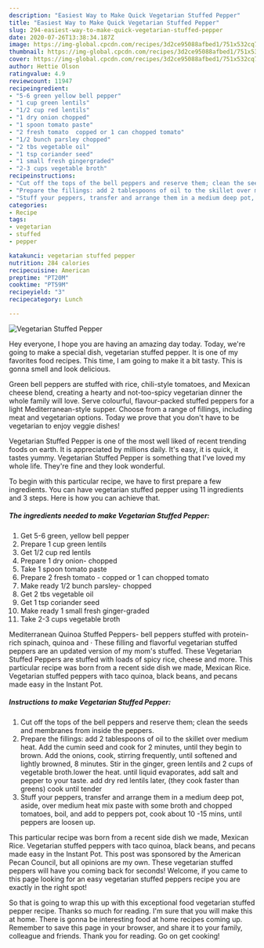 ```yaml
---
description: "Easiest Way to Make Quick Vegetarian Stuffed Pepper"
title: "Easiest Way to Make Quick Vegetarian Stuffed Pepper"
slug: 294-easiest-way-to-make-quick-vegetarian-stuffed-pepper
date: 2020-07-26T13:38:34.187Z
image: https://img-global.cpcdn.com/recipes/3d2ce95088afbed1/751x532cq70/vegetarian-stuffed-pepper-recipe-main-photo.jpg
thumbnail: https://img-global.cpcdn.com/recipes/3d2ce95088afbed1/751x532cq70/vegetarian-stuffed-pepper-recipe-main-photo.jpg
cover: https://img-global.cpcdn.com/recipes/3d2ce95088afbed1/751x532cq70/vegetarian-stuffed-pepper-recipe-main-photo.jpg
author: Hettie Olson
ratingvalue: 4.9
reviewcount: 11947
recipeingredient:
- "5-6 green yellow bell pepper"
- "1 cup green lentils"
- "1/2 cup red lentils"
- "1 dry onion chopped"
- "1 spoon tomato paste"
- "2 fresh tomato  copped or 1 can chopped tomato"
- "1/2 bunch parsley chopped"
- "2 tbs vegetable oil"
- "1 tsp coriander seed"
- "1 small fresh gingergraded"
- "2-3 cups vegetable broth"
recipeinstructions:
- "Cut off the tops of the bell peppers and reserve them; clean the seeds and membranes from inside the peppers."
- "Prepare the fillings: add 2 tablespoons of oil to the skillet over medium heat. Add the cumin seed and cook for 2 minutes, until they begin to brown. Add the onions, cook, stirring frequently, until softened and lightly browned, 8 minutes. Stir in the ginger, green lentils and 2 cups of vegetable broth.lower the heat. until liquid evaporates, add salt and pepper to your taste. add dry red lentils later, (they cook faster than greens) cook until tender"
- "Stuff your peppers, transfer and arrange them in a medium deep pot, aside, over medium heat mix paste with some broth and chopped tomatoes, boil, and add to peppers pot, cook about 10 -15 mins, until peppers are loosen up."
categories:
- Recipe
tags:
- vegetarian
- stuffed
- pepper

katakunci: vegetarian stuffed pepper 
nutrition: 284 calories
recipecuisine: American
preptime: "PT20M"
cooktime: "PT59M"
recipeyield: "3"
recipecategory: Lunch

---
```



![Vegetarian Stuffed Pepper](https://img-global.cpcdn.com/recipes/3d2ce95088afbed1/751x532cq70/vegetarian-stuffed-pepper-recipe-main-photo.jpg)

Hey everyone, I hope you are having an amazing day today. Today, we're going to make a special dish, vegetarian stuffed pepper. It is one of my favorites food recipes. This time, I am going to make it a bit tasty. This is gonna smell and look delicious.

Green bell peppers are stuffed with rice, chili-style tomatoes, and Mexican cheese blend, creating a hearty and not-too-spicy vegetarian dinner the whole family will love. Serve colourful, flavour-packed stuffed peppers for a light Mediterranean-style supper. Choose from a range of fillings, including meat and vegetarian options. Today we prove that you don&#39;t have to be vegetarian to enjoy veggie dishes!

Vegetarian Stuffed Pepper is one of the most well liked of recent trending foods on earth. It is appreciated by millions daily. It's easy, it is quick, it tastes yummy. Vegetarian Stuffed Pepper is something that I've loved my whole life. They're fine and they look wonderful.


To begin with this particular recipe, we have to first prepare a few ingredients. You can have vegetarian stuffed pepper using 11 ingredients and 3 steps. Here is how you can achieve that.

<!--inarticleads1-->

##### The ingredients needed to make Vegetarian Stuffed Pepper:

1. Get 5-6 green, yellow bell pepper
1. Prepare 1 cup green lentils
1. Get 1/2 cup red lentils
1. Prepare 1 dry onion- chopped
1. Take 1 spoon tomato paste
1. Prepare 2 fresh tomato - copped or 1 can chopped tomato
1. Make ready 1/2 bunch parsley- chopped
1. Get 2 tbs vegetable oil
1. Get 1 tsp coriander seed
1. Make ready 1 small fresh ginger-graded
1. Take 2-3 cups vegetable broth


Mediterranean Quinoa Stuffed Peppers- bell peppers stuffed with protein-rich spinach, quinoa and · These filling and flavorful vegetarian stuffed peppers are an updated version of my mom&#39;s stuffed. These Vegetarian Stuffed Peppers are stuffed with loads of spicy rice, cheese and more. This particular recipe was born from a recent side dish we made, Mexican Rice. Vegetarian stuffed peppers with taco quinoa, black beans, and pecans made easy in the Instant Pot. 

<!--inarticleads2-->

##### Instructions to make Vegetarian Stuffed Pepper:

1. Cut off the tops of the bell peppers and reserve them; clean the seeds and membranes from inside the peppers.
1. Prepare the fillings: add 2 tablespoons of oil to the skillet over medium heat. Add the cumin seed and cook for 2 minutes, until they begin to brown. Add the onions, cook, stirring frequently, until softened and lightly browned, 8 minutes. Stir in the ginger, green lentils and 2 cups of vegetable broth.lower the heat. until liquid evaporates, add salt and pepper to your taste. add dry red lentils later, (they cook faster than greens) cook until tender
1. Stuff your peppers, transfer and arrange them in a medium deep pot, aside, over medium heat mix paste with some broth and chopped tomatoes, boil, and add to peppers pot, cook about 10 -15 mins, until peppers are loosen up.


This particular recipe was born from a recent side dish we made, Mexican Rice. Vegetarian stuffed peppers with taco quinoa, black beans, and pecans made easy in the Instant Pot. This post was sponsored by the American Pecan Council, but all opinions are my own. These vegetarian stuffed peppers will have you coming back for seconds! Welcome, if you came to this page looking for an easy vegetarian stuffed peppers recipe you are exactly in the right spot! 

So that is going to wrap this up with this exceptional food vegetarian stuffed pepper recipe. Thanks so much for reading. I'm sure that you will make this at home. There is gonna be interesting food at home recipes coming up. Remember to save this page in your browser, and share it to your family, colleague and friends. Thank you for reading. Go on get cooking!

